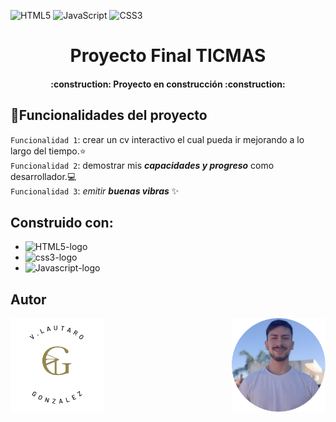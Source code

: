 ![HTML5](https://img.shields.io/badge/html5-%23E34F26.svg?style=for-the-badge&logo=html5&logoColor=white)
![JavaScript](https://img.shields.io/badge/javascript-%23323330.svg?style=for-the-badge&logo=javascript&logoColor=%23F7DF1E)
![CSS3](https://img.shields.io/badge/css3-%231572B6.svg?style=for-the-badge&logo=css3&logoColor=white)

<h1 align="center"> Proyecto Final TICMAS </h1>


<h4 align="center">
:construction: Proyecto en construcción :construction:
</h4>

## :hammer:Funcionalidades del proyecto

`Funcionalidad 1`: crear un cv interactivo el cual pueda ir mejorando a lo largo del tiempo.:star: <br>
`Funcionalidad 2`: demostrar mis **_capacidades y progreso_** como desarrollador.:computer: <br>
`Funcionalidad 3`: _emitir **buenas vibras**_ :sparkles:
## Construido con:
 - <img alt="HTML5-logo" src="https://img.shields.io/badge/-HTML-e34f26?logo=html5&logoColor=fff">
 - <img alt="css3-logo" src="https://img.shields.io/badge/-CSS-1572B6?logo=css3&logoColor=fff">
 - <img alt="Javascript-logo" src="https://img.shields.io/badge/-JAVASCRIPT-F7DF1E?logo=javascript&logoColor=fff">

## Autor
 <img alt="personal logo" src="/src/img/logo-personal-bd.png" width="150" height="150" align="left">
 <img alt="foto-perfil-cv-lautaro-gonzalez" src="/src/img/foto-perfil-readme.png" width="150" height="150" align="right">
